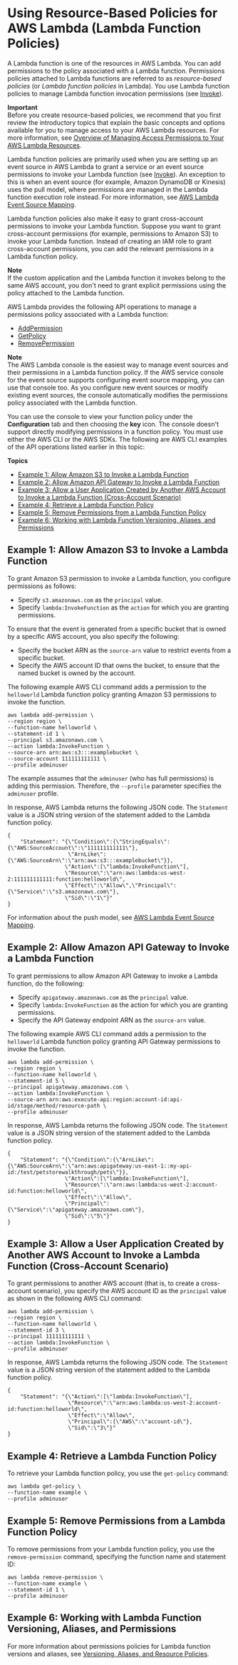 # Using Resource\-Based Policies for AWS Lambda \(Lambda Function Policies\)<a name="access-control-resource-based"></a>

A Lambda function is one of the resources in AWS Lambda\. You can add permissions to the policy associated with a Lambda function\. Permissions policies attached to Lambda functions are referred to as *resource\-based policies* \(or *Lambda function policies* in Lambda\)\. You use Lambda function policies to manage Lambda function invocation permissions \(see [Invoke](API_Invoke.md)\)\. 

**Important**  
Before you create resource\-based policies, we recommend that you first review the introductory topics that explain the basic concepts and options available for you to manage access to your AWS Lambda resources\. For more information, see [Overview of Managing Access Permissions to Your AWS Lambda Resources](access-control-overview.md)\.

Lambda function policies are primarily used when you are setting up an event source in AWS Lambda to grant a service or an event source permissions to invoke your Lambda function \(see [Invoke](API_Invoke.md)\)\. An exception to this is when an event source \(for example, Amazon DynamoDB or Kinesis\) uses the pull model, where permissions are managed in the Lambda function execution role instead\. For more information, see [AWS Lambda Event Source Mapping](intro-invocation-modes.md)\. 

Lambda function policies also make it easy to grant cross\-account permissions to invoke your Lambda function\. Suppose you want to grant cross\-account permissions \(for example, permissions to Amazon S3\) to invoke your Lambda function\. Instead of creating an IAM role to grant cross\-account permissions, you can add the relevant permissions in a Lambda function policy\.

**Note**  
If the custom application and the Lambda function it invokes belong to the same AWS account, you don't need to grant explicit permissions using the policy attached to the Lambda function\.

 AWS Lambda provides the following API operations to manage a permissions policy associated with a Lambda function:
+ [AddPermission](API_AddPermission.md)
+ [GetPolicy](API_GetPolicy.md)
+ [RemovePermission](API_RemovePermission.md)

**Note**  
The AWS Lambda console is the easiest way to manage event sources and their permissions in a Lambda function policy\. If the AWS service console for the event source supports configuring event source mapping, you can use that console too\. As you configure new event sources or modify existing event sources, the console automatically modifies the permissions policy associated with the Lambda function\. 

You can use the console to view your function policy under the **Configuration** tab and then choosing the **key** icon\. The console doesn't support directly modifying permissions in a function policy\. You must use either the AWS CLI or the AWS SDKs\. The following are AWS CLI examples of the API operations listed earlier in this topic:

**Topics**
+ [Example 1: Allow Amazon S3 to Invoke a Lambda Function](#access-control-resource-based-example-s3-invoke-function)
+ [Example 2: Allow Amazon API Gateway to Invoke a Lambda Function](#access-control-resource-based-example-apigateway-invoke-function)
+ [Example 3: Allow a User Application Created by Another AWS Account to Invoke a Lambda Function \(Cross\-Account Scenario\)](#access-control-resource-based-example-cross-account-scenario)
+ [Example 4: Retrieve a Lambda Function Policy](#access-control-resource-based-example-retrieve-function-policy)
+ [Example 5: Remove Permissions from a Lambda Function Policy](#access-control-resource-based-example-remove-permissions-function-policy)
+ [Example 6: Working with Lambda Function Versioning, Aliases, and Permissions](#access-control-resource-based-example-versioning-aliases-function-policy)

## Example 1: Allow Amazon S3 to Invoke a Lambda Function<a name="access-control-resource-based-example-s3-invoke-function"></a>

To grant Amazon S3 permission to invoke a Lambda function, you configure permissions as follows:
+ Specify `s3.amazonaws.com` as the `principal` value\.
+ Specify `lambda:InvokeFunction` as the `action` for which you are granting permissions\.

To ensure that the event is generated from a specific bucket that is owned by a specific AWS account, you also specify the following:
+ Specify the bucket ARN as the `source-arn` value to restrict events from a specific bucket\.
+ Specify the AWS account ID that owns the bucket, to ensure that the named bucket is owned by the account\.

The following example AWS CLI command adds a permission to the `helloworld` Lambda function policy granting Amazon S3 permissions to invoke the function\. 

```
aws lambda add-permission \
--region region \
--function-name helloworld \
--statement-id 1 \
--principal s3.amazonaws.com \
--action lambda:InvokeFunction \
--source-arn arn:aws:s3:::examplebucket \
--source-account 111111111111 \
--profile adminuser
```

The example assumes that the `adminuser` \(who has full permissions\) is adding this permission\. Therefore, the `--profile` parameter specifies the `adminuser` profile\.

In response, AWS Lambda returns the following JSON code\. The `Statement` value is a JSON string version of the statement added to the Lambda function policy\.

```
{
    "Statement": "{\"Condition\":{\"StringEquals\":{\"AWS:SourceAccount\":\"111111111111\"},
                   \"ArnLike\":{\"AWS:SourceArn\":\"arn:aws:s3:::examplebucket\"}},
                  \"Action\":[\"lambda:InvokeFunction\"],
                  \"Resource\":\"arn:aws:lambda:us-west-2:111111111111:function:helloworld\",
                  \"Effect\":\"Allow\",\"Principal\":{\"Service\":\"s3.amazonaws.com\"},
                  \"Sid\":\"1\"}"
}
```

For information about the push model, see [AWS Lambda Event Source Mapping](intro-invocation-modes.md)\.

## Example 2: Allow Amazon API Gateway to Invoke a Lambda Function<a name="access-control-resource-based-example-apigateway-invoke-function"></a>

To grant permissions to allow Amazon API Gateway to invoke a Lambda function, do the following:
+ Specify `apigateway.amazonaws.com` as the `principal` value\.
+ Specify `lambda:InvokeFunction` as the action for which you are granting permissions\.
+ Specify the API Gateway endpoint ARN as the `source-arn` value\.

The following example AWS CLI command adds a permission to the `helloworld` Lambda function policy granting API Gateway permissions to invoke the function\. 

```
aws lambda add-permission \
--region region \
--function-name helloworld \
--statement-id 5 \
--principal apigateway.amazonaws.com \
--action lambda:InvokeFunction \
--source-arn arn:aws:execute-api:region:account-id:api-id/stage/method/resource-path \
--profile adminuser
```

In response, AWS Lambda returns the following JSON code\. The `Statement` value is a JSON string version of the statement added to the Lambda function policy\.

```
{
    "Statement": "{\"Condition\":{\"ArnLike\":{\"AWS:SourceArn\":\"arn:aws:apigateway:us-east-1::my-api-id:/test/petstorewalkthrough/pets\"}},
                  \"Action\":[\"lambda:InvokeFunction\"],
                  \"Resource\":\"arn:aws:lambda:us-west-2:account-id:function:helloworld\",
                  \"Effect\":\"Allow\",
                  \"Principal\":{\"Service\":\"apigateway.amazonaws.com\"},
                  \"Sid\":\"5\"}"
}
```

## Example 3: Allow a User Application Created by Another AWS Account to Invoke a Lambda Function \(Cross\-Account Scenario\)<a name="access-control-resource-based-example-cross-account-scenario"></a>

To grant permissions to another AWS account \(that is, to create a cross\-account scenario\), you specify the AWS account ID as the `principal` value as shown in the following AWS CLI command: 

```
aws lambda add-permission \
--region region \
--function-name helloworld \
--statement-id 3 \
--principal 111111111111 \
--action lambda:InvokeFunction \
--profile adminuser
```

In response, AWS Lambda returns the following JSON code\. The `Statement` value is a JSON string version of the statement added to the Lambda function policy\.

```
{
    "Statement": "{\"Action\":[\"lambda:InvokeFunction\"],
                   \"Resource\":\"arn:aws:lambda:us-west-2:account-id:function:helloworld\",
                   \"Effect\":\"Allow\",
                   \"Principal\":{\"AWS\":\"account-id\"},
                   \"Sid\":\"3\"}"
}
```

## Example 4: Retrieve a Lambda Function Policy<a name="access-control-resource-based-example-retrieve-function-policy"></a>

To retrieve your Lambda function policy, you use the `get-policy` command: 

```
aws lambda get-policy \
--function-name example \
--profile adminuser
```

## Example 5: Remove Permissions from a Lambda Function Policy<a name="access-control-resource-based-example-remove-permissions-function-policy"></a>

To remove permissions from your Lambda function policy, you use the `remove-permission` command, specifying the function name and statement ID: 

```
aws lambda remove-permission \
--function-name example \
--statement-id 1 \
--profile adminuser
```

## Example 6: Working with Lambda Function Versioning, Aliases, and Permissions<a name="access-control-resource-based-example-versioning-aliases-function-policy"></a>

For more information about permissions policies for Lambda function versions and aliases, see [Versioning, Aliases, and Resource Policies](versioning-aliases-permissions.md)\.